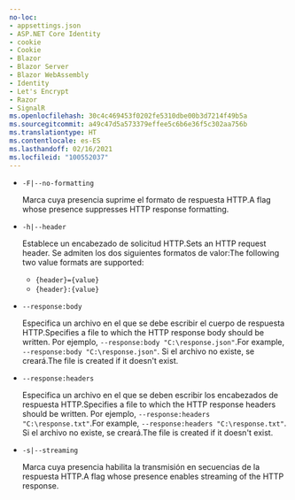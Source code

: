 ```yaml
---
no-loc:
- appsettings.json
- ASP.NET Core Identity
- cookie
- Cookie
- Blazor
- Blazor Server
- Blazor WebAssembly
- Identity
- Let's Encrypt
- Razor
- SignalR
ms.openlocfilehash: 30c4c469453f0202fe5310dbe00b3d7214f49b5a
ms.sourcegitcommit: a49c47d5a573379effee5c6b6e36f5c302aa756b
ms.translationtype: HT
ms.contentlocale: es-ES
ms.lasthandoff: 02/16/2021
ms.locfileid: "100552037"
---
```

* `-F|--no-formatting`

  <span data-ttu-id="a3584-101">Marca cuya presencia suprime el formato de respuesta HTTP.</span><span class="sxs-lookup"><span data-stu-id="a3584-101">A flag whose presence suppresses HTTP response formatting.</span></span>

* `-h|--header`

  <span data-ttu-id="a3584-102">Establece un encabezado de solicitud HTTP.</span><span class="sxs-lookup"><span data-stu-id="a3584-102">Sets an HTTP request header.</span></span> <span data-ttu-id="a3584-103">Se admiten los dos siguientes formatos de valor:</span><span class="sxs-lookup"><span data-stu-id="a3584-103">The following two value formats are supported:</span></span>

  * `{header}={value}`
  * `{header}:{value}`

* `--response:body`

  <span data-ttu-id="a3584-104">Especifica un archivo en el que se debe escribir el cuerpo de respuesta HTTP.</span><span class="sxs-lookup"><span data-stu-id="a3584-104">Specifies a file to which the HTTP response body should be written.</span></span> <span data-ttu-id="a3584-105">Por ejemplo, `--response:body "C:\response.json"`.</span><span class="sxs-lookup"><span data-stu-id="a3584-105">For example, `--response:body "C:\response.json"`.</span></span> <span data-ttu-id="a3584-106">Si el archivo no existe, se creará.</span><span class="sxs-lookup"><span data-stu-id="a3584-106">The file is created if it doesn't exist.</span></span>

* `--response:headers`

  <span data-ttu-id="a3584-107">Especifica un archivo en el que se deben escribir los encabezados de respuesta HTTP.</span><span class="sxs-lookup"><span data-stu-id="a3584-107">Specifies a file to which the HTTP response headers should be written.</span></span> <span data-ttu-id="a3584-108">Por ejemplo, `--response:headers "C:\response.txt"`.</span><span class="sxs-lookup"><span data-stu-id="a3584-108">For example, `--response:headers "C:\response.txt"`.</span></span> <span data-ttu-id="a3584-109">Si el archivo no existe, se creará.</span><span class="sxs-lookup"><span data-stu-id="a3584-109">The file is created if it doesn't exist.</span></span>

* `-s|--streaming`

  <span data-ttu-id="a3584-110">Marca cuya presencia habilita la transmisión en secuencias de la respuesta HTTP.</span><span class="sxs-lookup"><span data-stu-id="a3584-110">A flag whose presence enables streaming of the HTTP response.</span></span>
